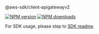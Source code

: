 @aws-sdk/client-apigatewayv2

[![NPM version](https://img.shields.io/npm/v/@aws-sdk/client-apigatewayv2/beta.svg)](https://www.npmjs.com/package/@aws-sdk/client-apigatewayv2)
[![NPM downloads](https://img.shields.io/npm/dm/@aws-sdk/client-apigatewayv2.svg)](https://www.npmjs.com/package/@aws-sdk/client-apigatewayv2)

For SDK usage, please step to [SDK readme](https://github.com/aws/aws-sdk-js-v3).

